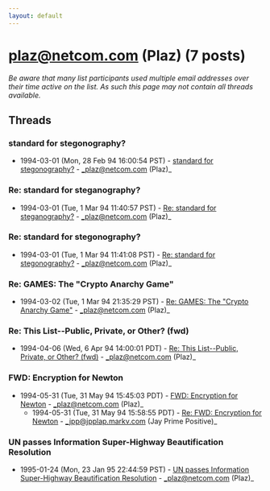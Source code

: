 ```yaml
---
layout: default
---
```


# plaz@netcom.com (Plaz) (7 posts)

_Be aware that many list participants used multiple email addresses over their time active on the list. As such this page may not contain all threads available._

## Threads

### standard for stegonography?
+ 1994-03-01 (Mon, 28 Feb 94 16:00:54 PST) - [standard for stegonography?](/archive/1994/03/488d121816c8066e94a970da170790a8336f579b4576406b6061591ad7d9cd8e) - _plaz@netcom.com (Plaz)_

### Re: standard for steganography?
+ 1994-03-01 (Tue, 1 Mar 94 11:40:57 PST) - [Re: standard for steganography?](/archive/1994/03/dbe440b237ac82ee9a28cf6de189630d53b3c27814b70bb39367bd93a478c08f) - _plaz@netcom.com (Plaz)_

### Re: standard for stegonography?
+ 1994-03-01 (Tue, 1 Mar 94 11:41:08 PST) - [Re: standard for stegonography?](/archive/1994/03/383502e536b3d5e50cd2a4eb8ee02d1ffd851e099ea89f75a397e64a08fc4ef3) - _plaz@netcom.com (Plaz)_

### Re: GAMES: The "Crypto Anarchy Game"
+ 1994-03-02 (Tue, 1 Mar 94 21:35:29 PST) - [Re: GAMES: The "Crypto Anarchy Game"](/archive/1994/03/169953d5421c397bd390bf40757a07d87589250fd1c2b953ac8d5c293f32fc11) - _plaz@netcom.com (Plaz)_

### Re: This List--Public, Private, or Other? (fwd)
+ 1994-04-06 (Wed, 6 Apr 94 14:00:01 PDT) - [Re: This List--Public, Private, or Other? (fwd)](/archive/1994/04/48e518a00fad8d2e74d8c9edf8bad84dd372c9fd84c0323dc1ea195db8203d78) - _plaz@netcom.com (Plaz)_

### FWD: Encryption for Newton
+ 1994-05-31 (Tue, 31 May 94 15:45:03 PDT) - [FWD: Encryption for Newton](/archive/1994/05/47217fcb625f1e35b03e371d53cf58e3904759c2913f2258fe46f2888c3646c6) - _plaz@netcom.com (Plaz)_
  + 1994-05-31 (Tue, 31 May 94 15:58:55 PDT) - [Re: FWD: Encryption for Newton](/archive/1994/05/714ea479839e4109f32e8d342c3607824abbb7d3efd34041dc89666b4e07ca3e) - _jpp@jpplap.markv.com (Jay Prime Positive)_

### UN passes Information Super-Highway Beautification Resolution
+ 1995-01-24 (Mon, 23 Jan 95 22:44:59 PST) - [UN passes Information Super-Highway Beautification Resolution](/archive/1995/01/a0c2b2dcb14387a6a1b7ebc2bb0aeda8567f05d692ebfa23dfbde5eb97a342e0) - _plaz@netcom.com (Plaz)_

